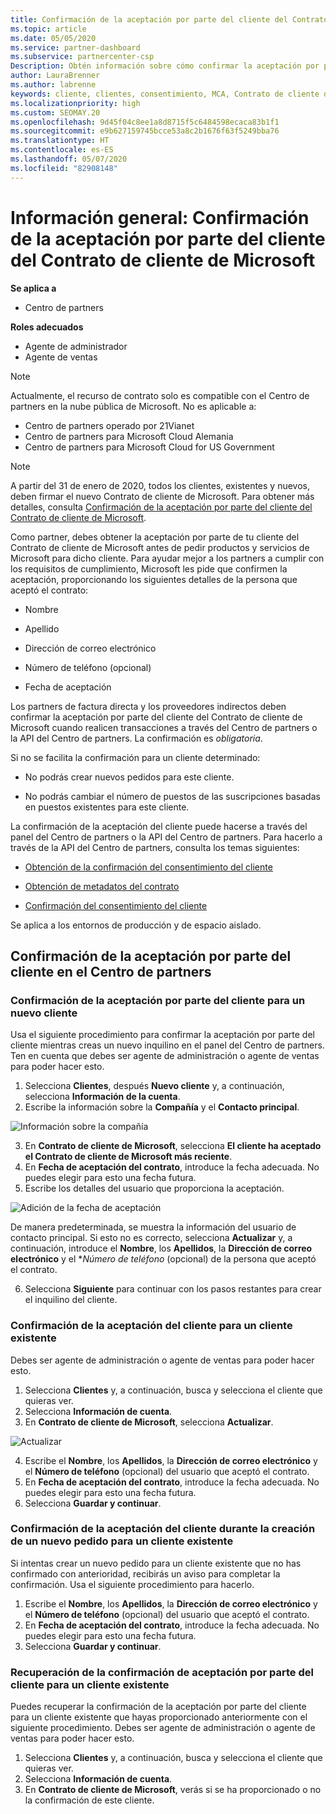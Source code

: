 ```yaml
---
title: Confirmación de la aceptación por parte del cliente del Contrato de cliente de Microsoft
ms.topic: article
ms.date: 05/05/2020
ms.service: partner-dashboard
ms.subservice: partnercenter-csp
Description: Obtén información sobre cómo confirmar la aceptación por parte del cliente del Contrato de cliente de Microsoft. Puede ser necesario para hacer pedidos de productos y servicios de Microsoft para los clientes.
author: LauraBrenner
ms.author: labrenne
keywords: cliente, clientes, consentimiento, MCA, Contrato de cliente de Microsoft, plantillas de contrato de cliente
ms.localizationpriority: high
ms.custom: SEOMAY.20
ms.openlocfilehash: 9d45f04c8ee1a8d8715f5c6484598ecaca83b1f1
ms.sourcegitcommit: e9b627159745bcce53a8c2b1676f63f5249bba76
ms.translationtype: HT
ms.contentlocale: es-ES
ms.lasthandoff: 05/07/2020
ms.locfileid: "82908148"
---
```

# <a name="overview-confirm-customer-acceptance-of-the-microsoft-customer-agreement"></a>Información general: Confirmación de la aceptación por parte del cliente del Contrato de cliente de Microsoft

**Se aplica a**
-  Centro de partners

**Roles adecuados**

- Agente de administrador
- Agente de ventas

> [!NOTE]
> Actualmente, el recurso de contrato solo es compatible con el Centro de partners en la nube pública de Microsoft. No es aplicable a:
> * Centro de partners operado por 21Vianet
> * Centro de partners para Microsoft Cloud Alemania
> * Centro de partners para Microsoft Cloud for US Government

>[!NOTE]
>A partir del 31 de enero de 2020, todos los clientes, existentes y nuevos, deben firmar el nuevo Contrato de cliente de Microsoft. Para obtener más detalles, consulta [Confirmación de la aceptación por parte del cliente del Contrato de cliente de Microsoft](confirm-customer-agreement.md).

Como partner, debes obtener la aceptación por parte de tu cliente del Contrato de cliente de Microsoft antes de pedir productos y servicios de Microsoft para dicho cliente. Para ayudar mejor a los partners a cumplir con los requisitos de cumplimiento, Microsoft les pide que confirmen la aceptación, proporcionando los siguientes detalles de la persona que aceptó el contrato:

- Nombre

- Apellido

- Dirección de correo electrónico

- Número de teléfono (opcional)

- Fecha de aceptación

Los partners de factura directa y los proveedores indirectos deben confirmar la aceptación por parte del cliente del Contrato de cliente de Microsoft cuando realicen transacciones a través del Centro de partners o la API del Centro de partners. La confirmación es *obligatoria*.

Si no se facilita la confirmación para un cliente determinado:

-    No podrás crear nuevos pedidos para este cliente.

-    No podrás cambiar el número de puestos de las suscripciones basadas en puestos existentes para este cliente.

La confirmación de la aceptación del cliente puede hacerse a través del panel del Centro de partners o la API del Centro de partners. Para hacerlo a través de la API del Centro de partners, consulta los temas siguientes: 

-   [Obtención de la confirmación del consentimiento del cliente](https://docs.microsoft.com/partner-center/develop/get-confirmation-of-customer-consent)

-   [Obtención de metadatos del contrato](https://docs.microsoft.com/partner-center/develop/get-agreement-metadata)

-   [Confirmación del consentimiento del cliente](https://docs.microsoft.com/partner-center/develop/confirm-customer-consent)


Se aplica a los entornos de producción y de espacio aislado.

## <a name="confirming-customer-acceptance-in-partner-center"></a>Confirmación de la aceptación por parte del cliente en el Centro de partners

### <a name="confirm-customer-acceptance-for-a-new-customer"></a>Confirmación de la aceptación por parte del cliente para un nuevo cliente

Usa el siguiente procedimiento para confirmar la aceptación por parte del cliente mientras creas un nuevo inquilino en el panel del Centro de partners. Ten en cuenta que debes ser agente de administración o agente de ventas para poder hacer esto.

1. Selecciona **Clientes**, después **Nuevo cliente** y, a continuación, selecciona **Información de la cuenta**.
2. Escribe la información sobre la **Compañía** y el **Contacto principal**.

![Información sobre la compañía](images/mca/mca1.png)

3. En **Contrato de cliente de Microsoft**, selecciona **El cliente ha aceptado el Contrato de cliente de Microsoft más reciente**.
4. En **Fecha de aceptación del contrato**, introduce la fecha adecuada. No puedes elegir para esto una fecha futura.
5. Escribe los detalles del usuario que proporciona la aceptación.

![Adición de la fecha de aceptación](images/mca/MCA3.png)

De manera predeterminada, se muestra la información del usuario de contacto principal. Si esto no es correcto, selecciona **Actualizar** y, a continuación, introduce el **Nombre**, los **Apellidos**, la **Dirección de correo electrónico** y el **Número de teléfono* (opcional) de la persona que aceptó el contrato.

6. Selecciona **Siguiente** para continuar con los pasos restantes para crear el inquilino del cliente.

### <a name="confirm-customer-acceptance-for-an-existing-customer"></a>Confirmación de la aceptación del cliente para un cliente existente

Debes ser agente de administración o agente de ventas para poder hacer esto.

1. Selecciona **Clientes** y, a continuación, busca y selecciona el cliente que quieras ver.
2. Selecciona **Información de cuenta**.
3. En **Contrato de cliente de Microsoft**, selecciona **Actualizar**.

![Actualizar](images/mca/mca4.png)

4. Escribe el **Nombre**, los **Apellidos**, la **Dirección de correo electrónico** y el **Número de teléfono** (opcional) del usuario que aceptó el contrato.
5. En **Fecha de aceptación del contrato**, introduce la fecha adecuada. No puedes elegir para esto una fecha futura.
6. Selecciona **Guardar y continuar**.

### <a name="confirm-customer-acceptance-while-creating-new-order-for-an-existing-customer"></a>Confirmación de la aceptación del cliente durante la creación de un nuevo pedido para un cliente existente

Si intentas crear un nuevo pedido para un cliente existente que no has confirmado con anterioridad, recibirás un aviso para completar la confirmación. Usa el siguiente procedimiento para hacerlo.

1. Escribe el **Nombre**, los **Apellidos**, la **Dirección de correo electrónico** y el **Número de teléfono** (opcional) del usuario que aceptó el contrato.
2. En **Fecha de aceptación del contrato**, introduce la fecha adecuada. No puedes elegir para esto una fecha futura.
3. Selecciona **Guardar y continuar**.

### <a name="retrieve-confirmation-of-customer-acceptance-for-an-existing-customer"></a>Recuperación de la confirmación de aceptación por parte del cliente para un cliente existente

Puedes recuperar la confirmación de la aceptación por parte del cliente para un cliente existente que hayas proporcionado anteriormente con el siguiente procedimiento. Debes ser agente de administración o agente de ventas para poder hacer esto.

1. Selecciona **Clientes** y, a continuación, busca y selecciona el cliente que quieras ver.
2. Selecciona **Información de cuenta**.
3. En **Contrato de cliente de Microsoft**, verás si se ha proporcionado o no la confirmación de este cliente.
